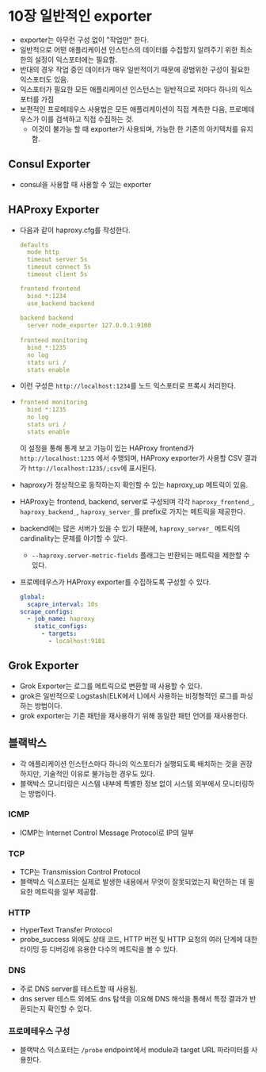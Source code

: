 # 10장 일반적인 exporter

* exporter는 아무런 구성 없이 "작업만" 한다.
* 일반적으로 어떤 애플리케이션 인스턴스의 데이터를 수집할지 알려주기 위한 최소한의 설정이 익스포터에는 필요함.
* 반대의 경우 작업 중인 데이터가 매우 일반적이기 때문에 광범위한 구성이 필요한 익스포터도 있음.
* 익스포터가 필요한 모든 애플리케이션 인스턴스는 일반적으로 저마다 하나의 익스포터를 가짐
* 보편적인 프로메테우스 사용법은 모든 애플리케이션이 직접 계측한 다음, 프로메테우스가 이를 검색하고 직접 수집하는 것.
  * 이것이 불가능 할 때 exporter가 사용되며, 가능한 한 기존의 아키텍처를 유지함.

## Consul Exporter

* consul을 사용할 때 사용할 수 있는 exporter

## HAProxy Exporter

* 다음과 같이 haproxy.cfg를 작성한다.

  ```yaml
  defaults
    mode http
    timeout server 5s
    timeout connect 5s
    timeout client 5s
  
  frontend frontend
    bind *:1234
    use_backend backend
    
  backend backend
    server node_exporter 127.0.0.1:9100
    
  frontend monitoring
    bind *:1235
    no log
    stats uri /
    stats enable
  ```

* 이런 구성은 `http://localhost:1234`를 노드 익스포터로 프록시 처리한다.

* ```yaml
  frontend monitoring
    bind *:1235
    no log
    stats uri /
    stats enable
  ```

  이 설정을 통해 통계 보고 기능이 있는 HAProxy frontend가 `http://localhost:1235` 에서 수행되며, HAProxy exporter가 사용할 CSV 결과가 `http://localhost:1235/;csv`에 표시된다.

* haproxy가 정상적으로 동작하는지 확인할 수 있는 haproxy_up 메트릭이 있음.

* HAProxy는 frontend, backend, server로 구성되며 각각 `haproxy_frontend_`, `haproxy_backend_`, `haproxy_server_`를 prefix로 가지는 메트릭을 제공한다.

* backend에는 많은 서버가 있을 수 있기 때문에, `haproxy_server_` 메트릭의 cardinality는 문제를 야기할 수 있다.

  * `--haproxy.server-metric-fields` 플래그는 반환되는 매트릭을 제한할 수 있다.

* 프로메테우스가 HAProxy exporter를 수집하도록 구성할 수 있다.

  ```yaml
  global:
    scapre_interval: 10s
  scrape_configs:
    - job_name: haproxy
      static_configs:
        - targets:
          - localhost:9101
  ```

## Grok Exporter

* Grok Exporter는 로그를 메트릭으로 변환할 때 사용할 수 있다.
* grok은 일반적으로 Logstash(ELK에서 L)에서 사용하는 비정형적인 로그를 파싱하는 방법이다.
* grok exporter는 기존 패턴을 재사용하기 위해 동일한 패턴 언어를 재사용한다.

## 블랙박스

* 각 애플리케이션 인스턴스마다 하나의 익스포터가 실행되도록 배치하는 것을 권장하지만, 기술적인 이유로 불가능한 경우도 있다.
* 블랙박스 모니터링은 시스템 내부에 특별한 정보 없이 시스템 외부에서 모니터링하는 방법이다.

### ICMP

* ICMP는 Internet Control Message Protocol로 IP의 일부

### TCP

* TCP는 Transmission Control Protocol
* 블랙박스 익스포터는 실제로 발생한 내용에서 무엇이 잘못되었는지 확인하는 데 필요한 메트릭을 일부 제공함.

### HTTP

* HyperText Transfer Protocol
* probe_success 외에도 상태 코드, HTTP 버전 및 HTTP 요청의 여러 단계에 대한 타이밍 등 디버깅에 유용한 다수의 메트릭을 볼 수 있다.

### DNS

* 주로 DNS server를 테스트할 때 사용됨.
* dns server 테스트 외에도 dns 탐색을 이요해 DNS 해석을 통해서 특정 결과가 반환되는지 확인할 수 있다.

### 프로메테우스 구성

* 블랙박스 익스포터는 `/probe` endpoint에서 module과 target URL 파라미터를 사용한다.

